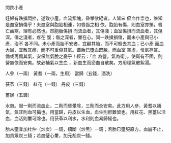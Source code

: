 閃跌小產

妊婦有跌撲閃挫，遂致小產，血流紫塊，昏暈欲絕者，人皆曰 瘀血作祟也，誰知是血室損傷乎！夫血室與胞胎相連，如唇齒之相 依。胞胎有傷，則血室亦損，唇亡齒寒，理有必然也。然胞胎傷損 而流血者，其傷淺；血室傷損而流血者，其傷深。傷之淺者，疼在 腹；傷之深者，暈在心。同一跌撲損傷，而未小產與已小產，治不 各不同。未小產而胎不安者，宜顧其胎，而不可輕去其血；已小產 而血大崩，宜散其瘀，而不可重傷其氣。蓋胎已墮血既脫，而血室 空虛，惟氣存耳。倘或再傷其氣，安保無氣脫之憂乎！經云：「血 為營，氣為衛」。使衛有不固，則營無依而安矣。故必補氣以生血 ，新血生而瘀血自散矣。方用理氣散絮湯。 

人參（一兩） 黃耆（一兩，生用） 當歸（五錢，酒洗） 

茯苓（三錢） 紅花（一錢） 丹皮（三錢） 

薑炭（五錢） 

水煎。服一劑而流血止，二劑而昏暈除，三劑而全安矣。此方用人參、黃耆以補氣，氣旺則血可攝也。用當歸，丹皮以生血，血生則瘀難留也。用紅花、黑薑以活血，血活則暈可除也。用茯苓以利水，水利則血易歸經也。 

胎未墮宜加杜仲（炒炭）一錢，續斷（炒黑）一錢；若胎已墮服原方。血崩不止，加貫眾炭三錢；若血璧心暈，加元胡炭一錢。 

